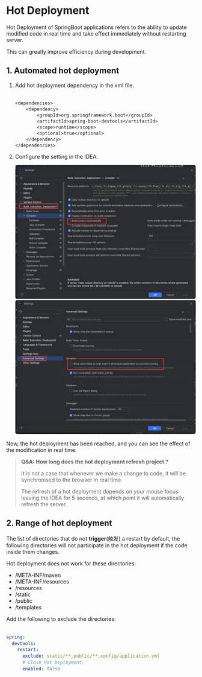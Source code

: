 # Hot Deployment

Hot Deployment of SpringBoot applications refers to the ability to update modified code in real time and
take effect immediately without restarting server.

This can greatly improve efficiency during development.

## 1. Automated hot deployment

1. Add hot deployment dependency in the xml file.
    ```
    
    <dependencies>
        <dependency>
            <groupId>org.springframework.boot</groupId>
            <artifactId>spring-boot-devtools</artifactId>
            <scope>runtime</scope>
            <optional>true</optional>
        </dependency>
    </dependencies>
    ```

2. Configure the setting in the IDEA.

   <img src=".images/7b8f90a2.png" width="600"/>

   <img src=".images/22ece823.png" width="800"/>

Now, the hot deployment has been reached, and you can see the effect of the modification in real time.


> **Q&A: How long does the hot deployment refresh project.?**
>
>    It is not a case that whenever we make a change to code, it will be synchronised to the browser in real time.
>
>    The refresh of a hot deployment depends on your mouse focus leaving the IDEA for 5 seconds,
> at which point it will automatically refresh the server.

## 2. Range of hot deployment

The list of directories that do not **trigger**(触发) a restart by default, the following directories will not
participate
in the hot deployment if the code inside them changes.

Hot deployment does not work for these directories:

- /META-INF/maven
- /META-INF/resources
- /resources
- /static
- /public
- /templates

Add the following to exclude the directories:

```yaml

spring:
  devtools:
    restart:
      exclude: static/**,public/**,config/application.yml
      # Close Hot Deployment.
      enabled: false
```






